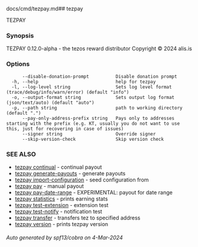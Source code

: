 docs/cmd/tezpay.md## tezpay

TEZPAY

### Synopsis

TEZPAY 0.12.0-alpha - the tezos reward distributor
Copyright © 2024 alis.is


### Options

```
      --disable-donation-prompt          Disable donation prompt
  -h, --help                             help for tezpay
  -l, --log-level string                 Sets log level format (trace/debug/info/warn/error) (default "info")
  -o, --output-format string             Sets output log format (json/text/auto) (default "auto")
  -p, --path string                      path to working directory (default ".")
      --pay-only-address-prefix string   Pays only to addresses starting with the prefix (e.g. KT, usually you do not want to use this, just for recovering in case of issues)
      --signer string                    Override signer
      --skip-version-check               Skip version check
```

### SEE ALSO

* [tezpay continual](/tezpay/reference/cmd/tezpay_continual)	 - continual payout
* [tezpay generate-payouts](/tezpay/reference/cmd/tezpay_generate-payouts)	 - generate payouts
* [tezpay import-configuration](/tezpay/reference/cmd/tezpay_import-configuration)	 - seed configuration from
* [tezpay pay](/tezpay/reference/cmd/tezpay_pay)	 - manual payout
* [tezpay pay-date-range](/tezpay/reference/cmd/tezpay_pay-date-range)	 - EXPERIMENTAL: payout for date range
* [tezpay statistics](/tezpay/reference/cmd/tezpay_statistics)	 - prints earning stats
* [tezpay test-extension](/tezpay/reference/cmd/tezpay_test-extension)	 - extension test
* [tezpay test-notify](/tezpay/reference/cmd/tezpay_test-notify)	 - notification test
* [tezpay transfer](/tezpay/reference/cmd/tezpay_transfer)	 - transfers tez to specified address
* [tezpay version](/tezpay/reference/cmd/tezpay_version)	 - prints tezpay version

###### Auto generated by spf13/cobra on 4-Mar-2024
